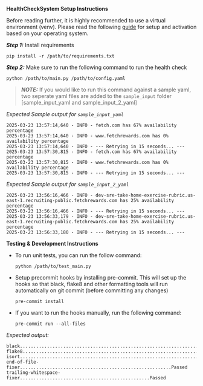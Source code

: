 __HealthCheckSystem Setup Instructions__

Before reading further, it is highly recommended to use a virtual environment (venv). Please read the following [guide](https://packaging.python.org/en/latest/guides/installing-using-pip-and-virtual-environments/) for setup and activation based on your operating system. 

*__Step 1:__*  Install requirements 

    pip install -r /path/to/requirements.txt

*__Step 2:__*  Make sure to run the following command to run the health check 

    python /path/to/main.py /path/to/config.yaml


> **_NOTE:_**  If you would like to run this command against a sample yaml, two seperate yaml files are added to the `sample_input` folder [sample_input_yaml and sample_input_2_yaml]

*Expected Sample output for `sample_input_yaml`*
```
2025-03-23 13:57:14,640 - INFO - fetch.com has 67% availability percentage
2025-03-23 13:57:14,640 - INFO - www.fetchrewards.com has 0% availability percentage
2025-03-23 13:57:14,640 - INFO - --- Retrying in 15 seconds... ---
2025-03-23 13:57:30,815 - INFO - fetch.com has 67% availability percentage
2025-03-23 13:57:30,815 - INFO - www.fetchrewards.com has 0% availability percentage
2025-03-23 13:57:30,815 - INFO - --- Retrying in 15 seconds... ---

```

*Expected Sample output for `sample_input_2_yaml`*

```
2025-03-23 13:56:16,466 - INFO - dev-sre-take-home-exercise-rubric.us-east-1.recruiting-public.fetchrewards.com has 25% availability percentage
2025-03-23 13:56:16,466 - INFO - --- Retrying in 15 seconds... ---
2025-03-23 13:56:33,179 - INFO - dev-sre-take-home-exercise-rubric.us-east-1.recruiting-public.fetchrewards.com has 25% availability percentage
2025-03-23 13:56:33,180 - INFO - --- Retrying in 15 seconds... --- 
```

__Testing & Development Instructions__

- To run unit tests, you can run the follow command:

    `python /path/to/test_main.py`


- Setup precommit hooks by installing pre-commit. This will set up the hooks so that black, flake8 and other formatting tools will run automatically on git commit (before committing any changes)

    `pre-commit install`

- If you want to run the hooks manually, run the following command:

    `pre-commit run --all-files`

*Expected output:*

```
black....................................................................Passed
flake8...................................................................Passed
isort....................................................................Passed
end-of-file-fixer........................................................Passed
trailing-whitespace-fixer................................................Passed
```